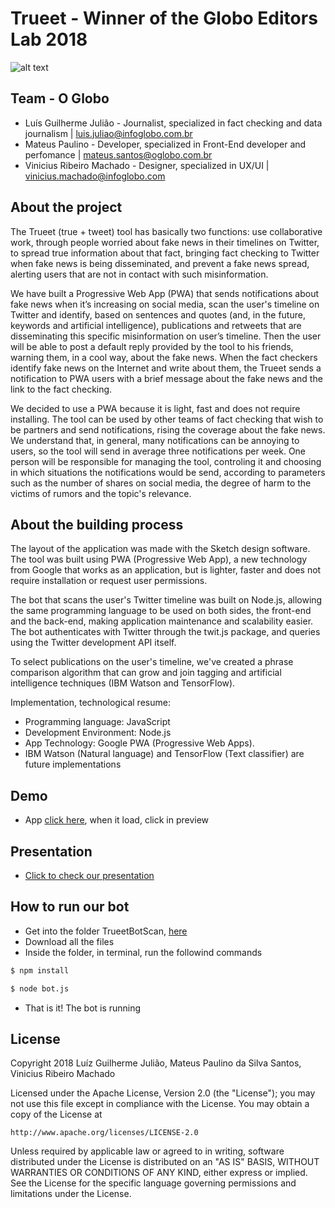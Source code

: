 # Trueet - Winner of the Globo Editors Lab 2018

![alt text](http://infograficos-estaticos.s3.amazonaws.com/assets-hackathon-globo/banner.jpg)

## Team - O Globo
* Luís Guilherme Julião - Journalist, specialized in fact checking and data journalism | luis.juliao@infoglobo.com.br
* Mateus Paulino - Developer, specialized in Front-End developer and perfomance | mateus.santos@oglobo.com.br
* Vinicius Ribeiro Machado - Designer, specialized in UX/UI | vinicius.machado@infoglobo.com

## About the project
The Trueet (true + tweet) tool has basically two functions: use collaborative work, through people worried about fake news in their timelines on Twitter, to spread true information about that fact, bringing fact checking to Twitter when fake news is being disseminated, and prevent a fake news spread, alerting users that are not in contact with such misinformation.

We have built a Progressive Web App (PWA) that sends notifications about fake news when it’s increasing on social media, scan the user's timeline on Twitter and identify, based on sentences and quotes (and, in the future, keywords and artificial intelligence), publications and retweets that are disseminating this specific misinformation on user’s timeline. Then the user will be able to post a default reply provided by the tool to his friends, warning them, in a cool way, about the fake news. When the fact checkers identify fake news on the Internet and write about them, the Trueet sends a notification to PWA users with a brief message about the fake news and the link to the fact checking.

We decided to use a PWA because it is light, fast and does not require installing. The tool can be used by other teams of fact checking that wish to be partners and send notifications, rising the coverage about the fake news. We understand that, in general, many notifications can be annoying to users, so the tool will send in average three notifications per week. One person will be responsible for managing the tool, controling it and choosing in which situations the notifications would be send, according to parameters such as the number of shares on social media, the degree of harm to the victims of rumors and the topic's relevance.

## About the building process
The layout of the application was made with the Sketch design software. The tool was built using PWA (Progressive Web App), a new technology from Google that works as an application, but is lighter, faster and does not require installation or request user permissions.

The bot that scans the user's Twitter timeline was built on Node.js, allowing the same programming language to be used on both sides, the front-end and the back-end, making application maintenance and scalability easier. The bot authenticates with Twitter through the twit.js package, and queries using the Twitter development API itself.

To select publications on the user's timeline, we've created a phrase comparison algorithm that can grow and join tagging and artificial intelligence techniques (IBM Watson and TensorFlow).

Implementation, technological resume:

- Programming language: JavaScript
- Development Environment: Node.js
- App Technology: Google PWA (Progressive Web Apps).
- IBM Watson (Natural language) and TensorFlow (Text classifier) ​​are future implementations
 
## Demo
- App [click here](https://marvelapp.com/44cd58g/screen/40871628), when it load, click in preview

## Presentation
- [Click to check our presentation](https://youtu.be/TCQlNxaq-Hc)

## How to run our bot
- Get into the folder TrueetBotScan, [here](TrueetBotScan)
- Download all the files
- Inside the folder, in terminal, run the followind commands
```sh
$ npm install
```
```sh
$ node bot.js
```
- That is it! The bot is running
 
## License

Copyright 2018 Luíz Guilherme Julião, Mateus Paulino da Silva Santos, Vinicius Ribeiro Machado

Licensed under the Apache License, Version 2.0 (the "License");
you may not use this file except in compliance with the License.
You may obtain a copy of the License at

    http://www.apache.org/licenses/LICENSE-2.0

Unless required by applicable law or agreed to in writing, software
distributed under the License is distributed on an "AS IS" BASIS,
WITHOUT WARRANTIES OR CONDITIONS OF ANY KIND, either express or implied.
See the License for the specific language governing permissions and
limitations under the License.
